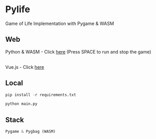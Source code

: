 # Pylife

Game of Life Implementation with Pygame & WASM

## Web

Python & WASM - Click <a href="https://caiopeternela.github.io/pylife" target="_blank">here</a> (Press SPACE to run and stop the game)<br><br>

Vue.js - Click <a href="https://vuelife-web.netlify.app" target="_blank">here</a>

## Local

```python
pip install -r requirements.txt

python main.py
```

## Stack

```python
Pygame & Pygbag (WASM)
```
